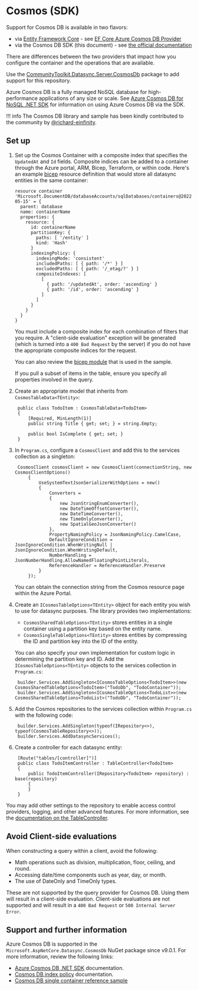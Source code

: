 # Cosmos (SDK)

Support for Cosmos DB is available in two flavors:

* via [Entity Framework Core](./cosmos.md) - see [EF Core Azure Cosmos DB Provider](https://learn.microsoft.com/ef/core/providers/cosmos/)
* via the Cosmos DB SDK (this document) - see [the official documentation](https://learn.microsoft.com/azure/cosmos-db/nosql/quickstart-dotnet)

There are differences between the two providers that impact how you configure the container and the operations that are available.

Use the [CommunityToolkit.Datasync.Server.CosmosDb](https://www.nuget.org/packages/CommunityToolkit.Datasync.Server.CosmosDb) package to add support for this repository.

Azure Cosmos DB is a fully managed NoSQL database for high-performance applications of any size or scale.  See [Azure Cosmos DB for NoSQL .NET SDK](https://learn.microsoft.com/azure/cosmos-db/nosql/quickstart-dotnet) for information on using Azure Cosmos DB via the SDK.

!!! info
    The Cosmos DB library and sample has been kindly contributed to the community by [@richard-einfinity](https://github.com/richard-einfinity).

## Set up

1.  Set up the Cosmos Container with a composite index that specifies the `UpdatedAt` and `Id` fields.  Composite indices can be added to a container through the Azure portal, ARM, Bicep, Terraform, or within code. Here's an example [bicep](https://learn.microsoft.com/azure/azure-resource-manager/bicep/overview) resource definition that would store all datasync entities in the same container:

        resource container 'Microsoft.DocumentDB/databaseAccounts/sqlDatabases/containers@2022-05-15' = {
          parent: database
          name: containerName
          properties: {
            resource: {
              id: containerName
              partitionKey: {
                paths: [ '/entity' ]
                kind: 'Hash'
              }
              indexingPolicy: {
                indexingMode: 'consistent'
                includedPaths: [ { path: '/*' } ]
                excludedPaths: [ { path: '/_etag/?' } ]
                compositeIndexes: [
                  [
                    { path: '/updatedAt', order: 'ascending' }
                    { path: '/id', order: 'ascending' }
                  ]
                ]
              }
            }
          }
        }

    You must include a composite index for each combination of filters that you require.  A "client-side evaluation" exception will be generated (which is turned into a `400 Bad Request` by the server) if you do not have the appropriate composite indices for the request.
    
    You can also review the [bicep module](https://github.com/CommunityToolkit/Datasync/blob/main/samples/datasync-server-cosmosdb-singlecontainer/infra/resources.bicep) that is used in the sample.

    If you pull a subset of items in the table, ensure you specify all properties involved in the query.

2. Create an appropriate model that inherits from `CosmosTableData<TEntity>`:

        public class TodoItem : CosmosTableData<TodoItem>
        {
            [Required, MinLength(1)]
            public string Title { get; set; } = string.Empty;

            public bool IsComplete { get; set; }
        }

3. In `Program.cs`, configure a `CosmosClient` and add this to the services collection as a singleton:

        CosmosClient cosmosClient = new CosmosClient(connectionString, new CosmosClientOptions()
            {
                UseSystemTextJsonSerializerWithOptions = new()
                {
                    Converters =
                    {
                        new JsonStringEnumConverter(),
                        new DateTimeOffsetConverter(),
                        new DateTimeConverter(),
                        new TimeOnlyConverter(),
                        new SpatialGeoJsonConverter()
                    },
                    PropertyNamingPolicy = JsonNamingPolicy.CamelCase,
                    DefaultIgnoreCondition = JsonIgnoreCondition.WhenWritingNull | JsonIgnoreCondition.WhenWritingDefault,
                    NumberHandling = JsonNumberHandling.AllowNamedFloatingPointLiterals,
                    ReferenceHandler = ReferenceHandler.Preserve
                }
            });

    You can obtain the connection string from the Cosmos resource page within the Azure Portal.

4. Create an `ICosmosTableOptions<TEntity>` object for each entity you wish to use for datasync purposes. The library provides two implementations:

    * `CosmosSharedTableOptions<TEntity>` stores entities in a single container using a partition key based on the entity name.
    * `CosmosSingleTableOptions<TEntity>` stores entities by compressing the ID and partition key into the ID of the entity.

    You can also specify your own implementation for custom logic in determining the partition key and ID.  Add the `ICosmosTableOptions<TEntity>` objects to the services collection in `Program.cs`:

        builder.Services.AddSingleton<ICosmosTableOptions<TodoItem>>(new CosmosSharedTableOptions<TodoItem>("TodoDb", "TodoContainer"));
        builder.Services.AddSingleton<ICosmosTableOptions<TodoList>>(new CosmosSharedTableOptions<TodoList>("TodoDb", "TodoContainer"));

5. Add the Cosmos repositories to the services collection within `Program.cs` with the following code:

        builder.Services.AddSingleton(typeof(IRepository<>), typeof(CosmosTableRepository<>));
        builder.Services.AddDatasyncServices();

6. Create a controller for each datasync entity:

        [Route("tables/[controller]")]
        public class TodoItemController : TableController<TodoItem>
        {
            public TodoItemController(IRepository<TodoItem> repository) : base(repository)
            {
            }
        }

You may add other settings to the repository to enable access control providers, logging, and other advanced features.  For more information, see the [documentation on the TableController](../index.md#table-controller-options).

## Avoid Client-side evaluations

When constructing a query within a client, avoid the following:

* Math operations such as division, multiplication, floor, ceiling, and round.
* Accessing date/time components such as year, day, or month.
* The use of DateOnly and TimeOnly types.

These are not supported by the query provider for Cosmos DB.  Using them will result in a client-side evaluation.  Client-side evaluations are not supported and will result in a `400 Bad Request` or `500 Internal Server Error`.

## Support and further information

Azure Cosmos DB is supported in the `Microsoft.AspNetCore.Datasync.CosmosDb` NuGet package since v9.0.1. For more information, review the following links:

* [Azure Cosmos DB .NET SDK](https://learn.microsoft.com/en-us/azure/cosmos-db/nosql/quickstart-dotnet) documentation.
* [Cosmos DB index policy](https://learn.microsoft.com/azure/cosmos-db/index-policy) documentation.
* [Cosmos DB single container reference sample](https://github.com/CommunityToolkit/Datasync/tree/main/samples/datasync-server-cosmosdb-singlecontainer)